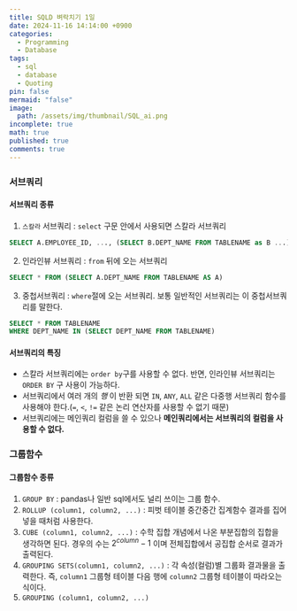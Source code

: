 ```yaml
---
title: SQLD 벼락치기 1일
date: 2024-11-16 14:14:00 +0900
categories:
  - Programming
  - Database
tags:
  - sql
  - database
  - Quoting
pin: false
mermaid: "false"
image:
  path: /assets/img/thumbnail/SQL_ai.png
incomplete: true
math: true
published: true
comments: true
---
```

### 서브쿼리

#### 서브쿼리 종류
1. `스칼라` 서브쿼리 : `select` 구문 안에서 사용되면 스칼라 서브쿼리
```sql
SELECT A.EMPLOYEE_ID, ..., (SELECT B.DEPT_NAME FROM TABLENAME as B ...) from TABLENAME as A
```
2. 인라인뷰 서브쿼리 : `from` 뒤에 오는 서브쿼리
```sql
SELECT * FROM (SELECT A.DEPT_NAME FROM TABLENAME AS A)
```
3. 중첩서브쿼리 : `where`절에 오는 서브쿼리. 보통 일반적인 서브쿼리는 이 중첩서브쿼리를 말한다.
```sql
SELECT * FROM TABLENAME
WHERE DEPT_NAME IN (SELECT DEPT_NAME FROM TABLENAME)
```

#### 서브쿼리의 특징
- 스칼라 서브쿼리에는 `order by`구를 사용할 수 없다. 반면, 인라인뷰 서브쿼리는 `ORDER BY` 구 사용이 가능하다.
- 서브쿼리에서 여러 개의 *행* 이 반환 되면 `IN`, `ANY`, `ALL` 같은 다중행 서브쿼리 함수를 사용해야 한다.(`=`, `<`, `!=` 같은 논리 연산자를 사용할 수 없기 때문)
- 서브쿼리에는 메인쿼리 컬럼을 쓸 수 있으나 **메인쿼리에서는 서브쿼리의 컬럼을 사용할 수 없다.**


### 그룹함수

#### 그룹함수 종류
1. `GROUP BY` : pandas나 일반 sql에서도 널리 쓰이는 그룹 함수.
2. `ROLLUP (column1, column2, ...)` : 피벗 테이블 중간중간 집계함수 결과를 집어넣을 때처럼 사용한다. 
3. `CUBE (column1, column2, ...)` : 수학 집합 개념에서 나온 부분집합의 집합을 생각하면 된다. 경우의 수는 $2^{column}-1$ 이며 전체집합에서 공집합 순서로 결과가 출력된다.
4. `GROUPING SETS(column1, column2, ...)` :  각 속성(컬럼)별 그룹화 결과물을 출력한다. 즉, `column1` 그룹형 테이블 다음 행에 `column2` 그룹형 테이블이 따라오는 식이다.
5. `GROUPING (column1, column2, ...)`

 